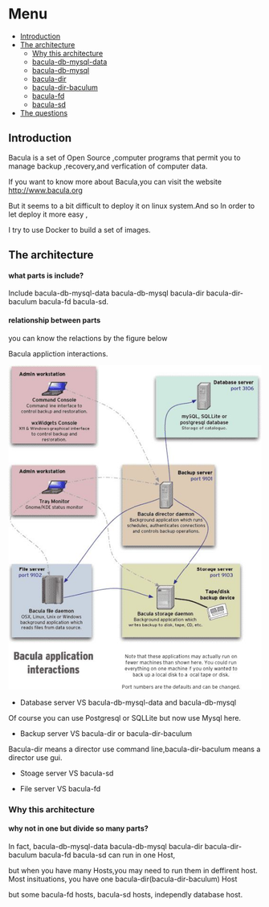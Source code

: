 # Menu


- [Introduction](#introduction)
- [The architecture](#the-architecture)
   - [Why this architecture](#why-this-architecture)
   - [bacula-db-mysql-data](/docs/bacula-db-mysql-data.md)
   - [bacula-db-mysql](/docs/bacula-db-mysql.md)
   - [bacula-dir](/docs/bacula-dir.md)
   - [bacula-dir-baculum](/docs/bacula-dir-baculum.md)
   - [bacula-fd](/docs/bacula-fd.md)
   - [bacula-sd](/docs/bacula-sd.md)
- [The questions](/docs/questions.md)

<a name="introduction"></a>    
## Introduction


Bacula is a set of Open Source ,computer programs that permit you to manage backup ,recovery,and verfication of computer data.

If you want to know more about Bacula,you can visit the website http://www.bacula.org

But it seems to a bit difficult to deploy it on linux system.And so In order to let deploy it more easy , 

I try to use Docker to build a set of images.  

<a name="the-architecture"></a>
## The architecture

#### what parts  is include?

Include bacula-db-mysql-data bacula-db-mysql bacula-dir bacula-dir-baculum bacula-fd bacula-sd.


#### relationship between parts 

you can know the relactions by the figure below

Bacula appliction interactions.

![](/docs/images/1-1.jpg)

* Database server VS bacula-db-mysql-data and  bacula-db-mysql

Of course you can use Postgresql or SQLLite but now use Mysql here.

* Backup server VS bacula-dir or bacula-dir-baculum

Bacula-dir means a director use command line,bacula-dir-baculum means a director use gui.  

* Stoage server VS bacula-sd 

* File server VS bacula-fd   




<a name="why-this-architecture"></a>
### Why this architecture

#### why not in  one but divide so many parts?

In fact, bacula-db-mysql-data bacula-db-mysql bacula-dir bacula-dir-baculum bacula-fd bacula-sd can run in one Host,

but when you have many Hosts,you may need to run them in deffirent host. Most insituations, you have one bacula-dir(bacula-dir-baculum) Host

but some bacula-fd hosts, bacula-sd hosts, independly database host.




